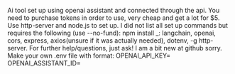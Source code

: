 Ai tool set up using openai assistant and connected through the api. 
You need to purchase tokens in order to use, very cheap and get a lot for $5.
Use http-server and node.js to set up. 
I did not list all set up commands but requires the following (use --no-fund):
npm install _: langchain, openai, cors, express, axios(unsure if it was actually needed), dotenv, -g http-server.
For further help/questions, just ask! I am a bit new at github sorry.
Make your own .env file with format: 
OPENAI_API_KEY=<key>
OPENAI_ASSISTANT_ID=<ID>
